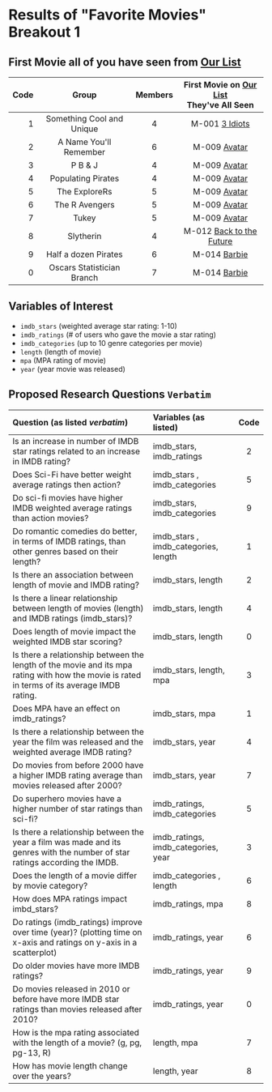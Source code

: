 # Results of "Favorite Movies" Breakout 1

## First Movie all of you have seen from [Our List](movie1ist.md)

Code | Group | Members | First Movie on [Our List](movie1ist.md) <br /> They've All Seen
--: | :----------------: | :---: | :------------------------:
1 | Something Cool and Unique | 4 | M-001 [3 Idiots](https://www.imdb.com/title/tt1187043/)
2 | A Name You'll Remember | 6 | M-009 [Avatar](https://www.imdb.com/title/tt0499549/)
3 | P B & J | 4 | M-009 [Avatar](https://www.imdb.com/title/tt0499549/)
4 | Populating Pirates | 4 | M-009 [Avatar](https://www.imdb.com/title/tt0499549/)
5 | The ExploreRs | 5 | M-009 [Avatar](https://www.imdb.com/title/tt0499549/)
6 | The R Avengers | 5 | M-009 [Avatar](https://www.imdb.com/title/tt0499549/)
7 | Tukey | 5 | M-009 [Avatar](https://www.imdb.com/title/tt0499549/)
8 | Slytherin | 4 | M-012 [Back to the Future](https://www.imdb.com/title/tt0088763/)
9 | Half a dozen Pirates | 6 | M-014 [Barbie](https://www.imdb.com/title/tt1517268/)
0 | Oscars Statistician Branch | 7 | M-014 [Barbie](https://www.imdb.com/title/tt1517268/)

## Variables of Interest

- `imdb_stars` (weighted average star rating: 1-10)
- `imdb_ratings` (# of users who gave the movie a star rating)
- `imdb_categories` (up to 10 genre categories per movie)
- `length` (length of movie)
- `mpa` (MPA rating of movie)
- `year` (year movie was released)

## Proposed Research Questions `Verbatim`

Question (as listed *verbatim*) | Variables (as listed) | Code
:---------------------------------------------- | :------------------------------ | :-:
Is an increase in number of IMDB star ratings related to an increase in IMDB rating? | imdb_stars, imdb_ratings | 2
Does Sci-Fi have better weight average ratings then action? | imdb_stars , imdb_categories  | 5
Do sci-fi movies have higher IMDB weighted average ratings than action movies? | imdb_stars, imdb_categories | 9
Do romantic comedies do better, in terms of IMDB ratings, than other genres based on their length?  | imdb_stars , imdb_categories, length  | 1
Is there an association between length of movie and IMDB rating? | imdb_stars, length  | 2
Is there a linear relationship between length of movies (length) and IMDB ratings (imdb_stars)? | imdb_stars, length  | 4
Does length of movie impact the weighted IMDB star scoring?  | imdb_stars, length  | 0
Is there a relationship between the length of the movie and its mpa rating with how the movie is rated in terms of its average IMDB rating.  | imdb_stars, length, mpa  | 3
Does MPA have an effect on imdb_ratings?  | imdb_stars, mpa  | 1
Is there a relationship between the year the film was released and the weighted average IMDB rating? | imdb_stars, year | 4
Do movies from before 2000 have a higher IMDB rating average than movies released after 2000? | imdb_stars, year | 7
Do superhero movies have a higher number of star ratings than sci-fi? | imdb_ratings, imdb_categories  | 5
Is there a relationship between the year a film was made and its genres with the number of star ratings according the IMDB. | imdb_ratings, imdb_categories, year | 3
Does the length of a movie differ by movie category? | imdb_categories , length  | 6
How does MPA ratings impact imbd_stars?  | imdb_ratings, mpa  | 8
Do ratings (imdb_ratings) improve over time (year)? (plotting time on x-axis and ratings on y-axis in a scatterplot) | imdb_ratings, year | 6
Do older movies have more IMDB ratings? | imdb_ratings, year | 9
Do movies released in 2010 or before have more IMDB star ratings than movies released after 2010?  | imdb_ratings, year | 0
How is the mpa rating associated with the length of a movie? (g, pg, pg-13, R) | length, mpa | 7
How has movie length change over the years? | length, year  | 8

